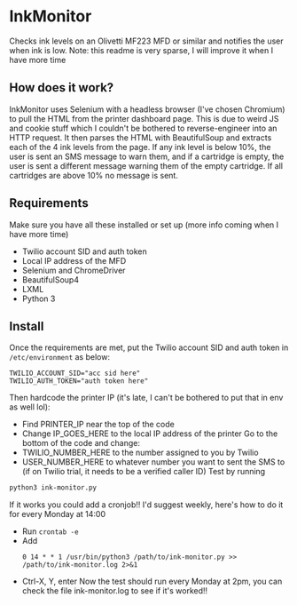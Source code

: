 # InkMonitor

Checks ink levels on an Olivetti MF223 MFD or similar and notifies the user when ink is low. Note: this readme is very sparse, I will improve it when I have more time

## How does it work?
InkMonitor uses Selenium with a headless browser (I've chosen Chromium) to pull the HTML from the printer dashboard page. This is due to weird JS and cookie stuff which I couldn't be bothered to reverse-engineer into an HTTP request. It then parses the HTML with BeautifulSoup and extracts each of the 4 ink levels from the page.
If any ink level is below 10%, the user is sent an SMS message to warn them, and if a cartridge is empty, the user is sent a different message warning them of the empty cartridge. If all cartridges are above 10% no message is sent.

## Requirements
Make sure you have all these installed or set up (more info coming when I have more time)
- Twilio account SID and auth token
- Local IP address of the MFD
- Selenium and ChromeDriver
- BeautifulSoup4
- LXML
- Python 3

## Install
Once the requirements are met, put the Twilio account SID and auth token in `/etc/environment` as below:
```
TWILIO_ACCOUNT_SID="acc sid here"
TWILIO_AUTH_TOKEN="auth token here"
```
Then hardcode the printer IP (it's late, I can't be bothered to put that in env as well lol):
- Find PRINTER_IP near the top of the code
- Change IP_GOES_HERE to the local IP address of the printer
Go to the bottom of the code and change:
- TWILIO_NUMBER_HERE to the number assigned to you by Twilio
- USER_NUMBER_HERE to whatever number you want to sent the SMS to (if on Twilio trial, it needs to be a verified caller ID)
Test by running
```bash
python3 ink-monitor.py
```
If it works you could add a cronjob!! I'd suggest weekly, here's how to do it for every Monday at 14:00
- Run `crontab -e`
- Add
  ```
  0 14 * * 1 /usr/bin/python3 /path/to/ink-monitor.py >> /path/to/ink-monitor.log 2>&1
  ```
- Ctrl-X, Y, enter
Now the test should run every Monday at 2pm, you can check the file ink-monitor.log to see if it's worked!!